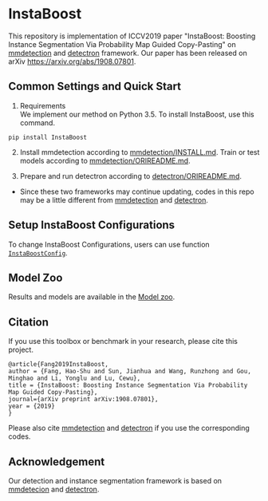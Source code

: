 # InstaBoost

This repository is implementation of ICCV2019 paper "InstaBoost: Boosting Instance Segmentation Via Probability Map Guided Copy-Pasting" on [mmdetection](https://github.com/open-mmlab/mmdetection) and [detectron](https://github.com/roytseng-tw/Detectron.pytorch) framework. Our paper has been released on arXiv https://arxiv.org/abs/1908.07801. 

## Common Settings and Quick Start

1. Requirements  
We implement our method on Python 3.5. To install InstaBoost, use this command. 

```
pip install InstaBoost
```

2. Install mmdetection according to [mmdetection/INSTALL.md](mmdetection/INSTALL.md). Train or test models according to [mmdetection/ORIREADME.md](mmdetection/ORIREADME.md). 

3. Prepare and run detectron according to [detectron/ORIREADME.md](detectron/ORIREADME.md).  

* Since these two frameworks may continue updating, codes in this repo may be a little different from [mmdetection](https://github.com/open-mmlab/mmdetection) and [detectron](https://github.com/roytseng-tw/Detectron.pytorch).

## Setup InstaBoost Configurations

To change InstaBoost Configurations, users can use function [`InstaBoostConfig`](https://github.com/GothicAi/InstaBoost-pypi#instaboostconfig).

## Model Zoo

Results and models are available in the [Model zoo](MODEL_ZOO.md). 

## Citation

If you use this toolbox or benchmark in your research, please cite this project.

```
@article{Fang2019InstaBoost,
author = {Fang, Hao-Shu and Sun, Jianhua and Wang, Runzhong and Gou, Minghao and Li, Yonglu and Lu, Cewu},
title = {InstaBoost: Boosting Instance Segmentation Via Probability Map Guided Copy-Pasting},
journal={arXiv preprint arXiv:1908.07801},
year = {2019}
}
```
Please also cite [mmdetection](https://github.com/open-mmlab/mmdetection) and [detectron](https://github.com/roytseng-tw/Detectron.pytorch) if you use the corresponding codes.


## Acknowledgement

Our detection and instance segmentation framework is based on [mmdetecion](https://github.com/open-mmlab/mmdetection) and [detectron](https://github.com/roytseng-tw/Detectron.pytorch).
